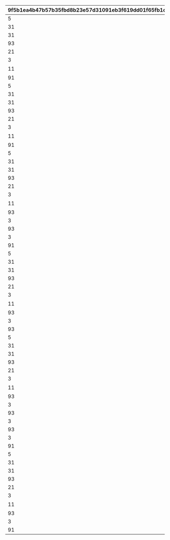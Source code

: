 |9f5b1ea4b47b57b35fbd8b23e57d31091eb3f619dd01f65fb1c5dab17a7c8057|0d5be426d0efe59b51cf0866daeb9f73a21423278bd0859f45a5cd6a5b8dc481|bc240504e90a47f22a32f7eb3222519cfe4fab1f9de44cc3638f78dd30dec845|3f8f5cb00085d0ce7fe01a482376898e464966cf4587085b67f3029cb7a56827|cec5c3e8284e8a3ceb2dfb4a292d863ca36750e6f2b7fb24c6f9bde89652bb01|40b84751341ae3a3f6259751bb59cd64cba9ca224349b10ef30fd4559f1728db|759443a3d51ae5cb3b6e8def29a35fca433d6a31577c525c7724c8225f23a42b|0b1d141d57a62206f462762762b2fcad0684927d69885bd5b42be8c0dec1284e|1b26e3469c4013c652987da1d2de2cc54443004e619773061786321a8dd71006|4bb92bf92473b9f2bc5d35d06b3ae60810a08daaa6ce3a38d460cc6b23aa62e7|90f303dfb768057c81402ec588271580926325d97c09c040f228cf5982a1756f|
| --- | --- | --- | --- | --- | --- | --- | --- | --- | --- | --- |
|5|850|1|102611|1|1|1|ttk_idle_def|1010001|100|-120|
|31|0|1|2|2|1|||1010002|0|1|
|31|-80|1|1|1|1|||1010003|-120|1|
|93||1||1||||1010004|||
|21|0|1|vo_minigame_1005_top_000|vo_minigame_1005||||1010005|0||
|3|0|1|ttk_doya|102611|0.3|0.3||1010006|ttk_idle_doya|1|
|11|8|1|任された仕事は\nきちんとやるよ|102611|0|0||1010007|||
|91||1||0||||1010008|||
|5|850|2|102611|1|1|1|ttk_idle_def|1020001|100|-120|
|31|0|2|2|2|1|||1020002|0|1|
|31|-80|2|1|1|1|||1020003|-120|1|
|93||2||1||||1020004|||
|21|0|2|vo_minigame_1005_top_001|vo_minigame_1005||||1020005|0||
|3|0|2|ttk_idle_smile|102611|0.3|0.3||1020006|ttk_idle_def|1|
|11|8|2|あたしの前に\n現れたこと\n後悔させてあげる|102611|0|0||1020007|||
|91||2||0||||1020008|||
|5|850|3|102611|1|1|1|ttk_idle_def|1030001|100|-120|
|31|0|3|2|2|1|||1030002|0|1|
|31|-80|3|1|1|1|||1030003|-120|1|
|93||3||1||||1030004|||
|21|0|3|vo_minigame_1005_top_002|vo_minigame_1005||||1030005|0||
|3|0|3|ttk_joy|102611|0.1|0.3||1030006|ttk_idle_joy|1|
|11|8|3|コツをつかめば\n結構楽しいかも\nいや、労働は労働か…|102611|0|0||1030007|||
|93||3||2.2||||1030008|||
|3|1|3|ttk_talk_sad|102611|0.3|0.3||1030009|||
|93||3||3||||1030010|||
|3|1|3|ttk_idle_def|102611|0.3|0.3||1030011|||
|91||3||0||||1030012|||
|5|850|4|102611|1|1|1|ttk_idle_def|1040001|100|-120|
|31|0|4|2|2|1|||1040002|0|1|
|31|-80|4|1|1|1|||1040003|-120|1|
|93||4||1||||1040004|||
|21|0|4|vo_minigame_1005_top_003|vo_minigame_1005||||1040005|0||
|3|0|4|ttk_shock|102611|0.3|0.3||1040006|ttk_idle_shock|1|
|11|8|4|ねずみのことなんか\n知りたくないよ\nはぁ…めんどくさい|102611|0|0||1040007|||
|93||4||5||||1040008|||
|3|1|4|ttk_idle_def|102611|0.3|0.3||1040009|||
|93||4||0.7||||1040010|||
|5|850|5|102611|1|1|1|ttk_idle_def|1050001|100|-120|
|31|0|5|2|2|1|||1050002|0|1|
|31|-80|5|1|1|1|||1050003|-120|1|
|93||5||1||||1050004|||
|21|0|5|vo_minigame_1005_top_004|vo_minigame_1005||||1050005|0||
|3|0|5|ttk_surprise|102611|0.3|0.3||1050006|||
|11|8|5|うわっ！？\nこっちこないでよ！\nはぁ…チマチマ\n追い払うのは大変だ…|102611|0|0||1050007|||
|93||5||0.9||||1050008|||
|3|1|5|ttk_talk_anger|102611|0.3|0.3||1050009|||
|93||5||0.8||||1050010|||
|3|0|5|ttk_sad|102611|0.3|0.3||1050011|ttk_talk_sad|1|
|93||5||5||||1050012|||
|3|1|5|ttk_idle_def|102611|0.3|0.3||1050013|||
|91||5||0||||1050014|||
|5|850|6|102611|1|1|1|ttk_idle_def|1060001|100|-120|
|31|0|6|2|2|1|||1060002|0|1|
|31|-80|6|1|1|1|||1060003|-120|1|
|93||6||1||||1060004|||
|21|0|6|vo_minigame_1005_top_005|vo_minigame_1005||||1060005|0||
|3|1|6|ttk_idle_worry|102611|0.3|0.3||1060006|||
|11|8|6|こんなことに\n慣れたくないよ…\nでも牧場のためには\nやるしかないか|102611|0|0||1060007|||
|93||6||7||||1060008|||
|3|0|6|ttk_amz|102611|0.3|0.3||1060009|ttk_idle_def|1|
|91||6||0||||1060010|||